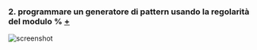 ### 2. programmare un generatore di pattern usando la regolarità del modulo % [+](https://editor.p5js.org/eleonoradfr/full/k2mes6sZ6)  
![screenshot](https://raw.githubusercontent.com/eleonoradfr/archive/master/eleonoradfr/Esercitazioni_p5/2_generatore_pattern_modulo/pattern.png)
